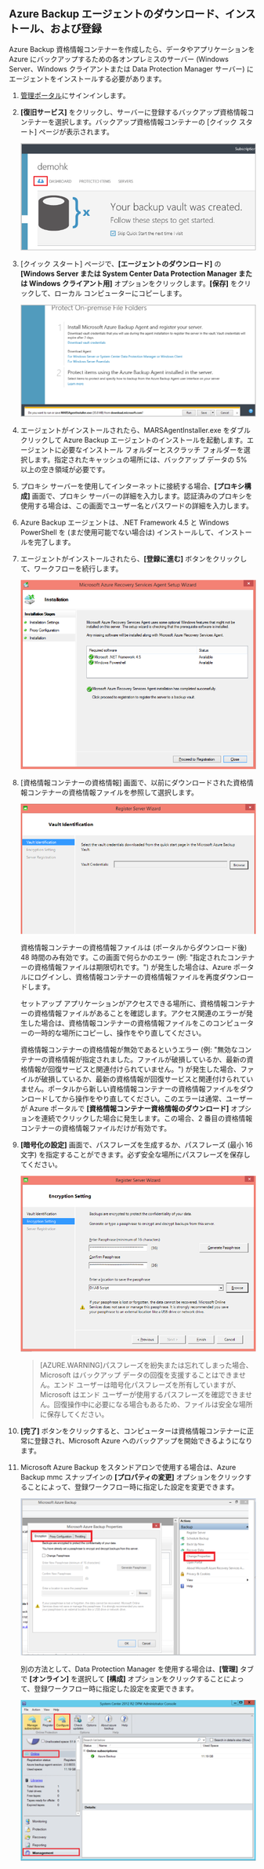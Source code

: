 ## Azure Backup エージェントのダウンロード、インストール、および登録

Azure Backup 資格情報コンテナーを作成したら、データやアプリケーションを Azure にバックアップするための各オンプレミスのサーバー (Windows Server、Windows クライアントまたは Data Protection Manager サーバー) にエージェントをインストールする必要があります。

1. [管理ポータル](https://manage.windowsazure.com/)にサインインします。

2. **[復旧サービス]** をクリックし、サーバーに登録するバックアップ資格情報コンテナーを選択します。バックアップ資格情報コンテナーの [クイック スタート] ページが表示されます。

    ![クイック スタート](./media/backup-install-agent/quickstart.png)

3. [クイック スタート] ページで、**[エージェントのダウンロード]** の **[Windows Server または System Center Data Protection Manager または Windows クライアント用]** オプションをクリックします。**[保存]** をクリックして、ローカル コンピューターにコピーします。

    ![Save agent](./media/backup-install-agent/agent.png)

4. エージェントがインストールされたら、MARSAgentInstaller.exe をダブルクリックして Azure Backup エージェントのインストールを起動します。エージェントに必要なインストール フォルダーとスクラッチ フォルダーを選択します。指定されたキャッシュの場所には、バックアップ データの 5% 以上の空き領域が必要です。

5.	プロキシ サーバーを使用してインターネットに接続する場合、**[プロキシ構成]** 画面で、プロキシ サーバーの詳細を入力します。認証済みのプロキシを使用する場合は、この画面でユーザー名とパスワードの詳細を入力します。

6.	Azure Backup エージェントは、.NET Framework 4.5 と Windows PowerShell を (まだ使用可能でない場合は) インストールして、インストールを完了します。

7.	エージェントがインストールされたら、**[登録に進む]** ボタンをクリックして、ワークフローを続行します。

    ![Register](./media/backup-install-agent/register.png)

8. [資格情報コンテナーの資格情報] 画面で、以前にダウンロードされた資格情報コンテナーの資格情報ファイルを参照して選択します。

    ![Vault credentials](./media/backup-install-agent/vc.png)

    資格情報コンテナーの資格情報ファイルは (ポータルからダウンロード後) 48 時間のみ有効です。この画面で何らかのエラー (例: "指定されたコンテナーの資格情報ファイルは期限切れです。") が発生した場合は、Azure ポータルにログインし、資格情報コンテナーの資格情報ファイルを再度ダウンロードします。

    セットアップ アプリケーションがアクセスできる場所に、資格情報コンテナーの資格情報ファイルがあることを確認します。アクセス関連のエラーが発生した場合は、資格情報コンテナーの資格情報ファイルをこのコンピューターの一時的な場所にコピーし、操作をやり直してください。

    資格情報コンテナーの資格情報が無効であるというエラー (例: "無効なコンテナーの資格情報が指定されました。ファイルが破損しているか、最新の資格情報が回復サービスと関連付けられていません。") が発生した場合、ファイルが破損しているか、最新の資格情報が回復サービスと関連付けられていません。ポータルから新しい資格情報コンテナーの資格情報ファイルをダウンロードしてから操作をやり直してください。このエラーは通常、ユーザーが Azure ポータルで **[資格情報コンテナー資格情報のダウンロード]** オプションを連続でクリックした場合に発生します。この場合、2 番目の資格情報コンテナーの資格情報ファイルだけが有効です。

9. **[暗号化の設定]** 画面で、パスフレーズを生成するか、パスフレーズ (最小 16 文字) を指定することができます。必ず安全な場所にパスフレーズを保存してください。

    ![暗号化](./media/backup-install-agent/encryption.png)

    > [AZURE.WARNING]パスフレーズを紛失または忘れてしまった場合、Microsoft はバックアップ データの回復を支援することはできません。エンド ユーザーは暗号化パスフレーズを所有していますが、Microsoft はエンド ユーザーが使用するパスフレーズを確認できません。回復操作中に必要になる場合もあるため、ファイルは安全な場所に保存してください。

10. **[完了]** ボタンをクリックすると、コンピューターは資格情報コンテナーに正常に登録され、Microsoft Azure へのバックアップを開始できるようになります。

11. Microsoft Azure Backup をスタンドアロンで使用する場合は、Azure Backup mmc スナップインの **[プロパティの変更]** オプションをクリックすることによって、登録ワークフロー時に指定した設定を変更できます。

    ![Change Properties](./media/backup-install-agent/change.png)

    別の方法として、Data Protection Manager を使用する場合は、**[管理]** タブで **[オンライン]** を選択して **[構成]** オプションをクリックすることによって、登録ワークフロー時に指定した設定を変更できます。

    ![Azure Backup を構成する](./media/backup-install-agent/configure.png)

<!---HONumber=July15_HO5-->